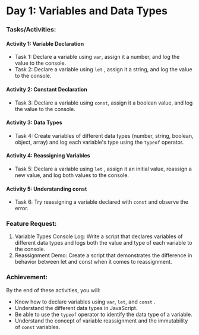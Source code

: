 # Day 1: Variables and Data Types

### Tasks/Activities:

#### Activity 1: Variable Declaration
- Task 1: Declare a variable using `var`, assign it a number, and log the value to the console.
- Task 2: Declare a variable using `let` , assign it a string, and log the value to the console.

#### Activity 2: Constant Declaration
- Task 3: Declare a variable using `const`, assign it a boolean value, and log the value to the console.

#### Activity 3: Data Types
- Task 4: Create variables of different data types (number, string, boolean, object, array) and log each variable's type using the `typeof` operator.

#### Activity 4: Reassigning Variables
- Task 5: Declare a variable using `let` , assign it an initial value, reassign a new value, and log both values to the console.

#### Activity 5: Understanding const
- Task 6: Try reassigning a variable declared with `const` and observe the error.


### Feature Request:
1. Variable Types Console Log: Write a script that declares variables of different data types and logs both the value and type of each variable to the console.
2. Reassignment Demo: Create a script that demonstrates the difference in behavior between let and const when it comes to reassignment.

### Achievement:
By the end of these activities, you will:
- Know how to declare variables using `var`, `let`, and `const` .
- Understand the different data types in JavaScript.
- Be able to use the `typeof` operator to identify the data type of a variable.
- Understand the concept of variable reassignment and the immutability of `const` variables.